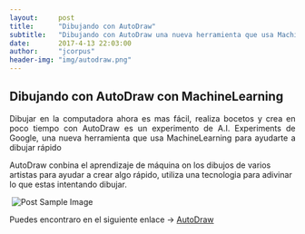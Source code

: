```yaml
---
layout:     post
title:      "Dibujando con AutoDraw"
subtitle:   "Dibujando con AutoDraw una nueva herramienta que usa MachineLearning."
date:       2017-4-13 22:03:00
author:     "jcorpus"
header-img: "img/autodraw.png"
---
```


<h2 class="section-heading">Dibujando con AutoDraw con MachineLearning</h2>
<p style="text-align:justify;">Dibujar en la computadora ahora es mas fácil, realiza bocetos y crea en poco tiempo con AutoDraw es un experimento de A.I. Experiments de Google, una nueva herramienta que usa MachineLearning para ayudarte a dibujar rápido</p>
<p>AutoDraw conbina el aprendizaje de máquina on los dibujos de varios artistas para ayudar a  crear algo rápido, utiliza una tecnologia para adivinar lo que estas intentando dibujar. </p>

<img src="https://storage.googleapis.com/gweb-uniblog-publish-prod/original_images/AutoDraw_1.gif" alt="" />

 <img src="{{ site.baseurl }}/img/example_autodraw.png" alt="Post Sample Image">
 
<p>Puedes encontraro en el siguiente enlace → <a href="https://www.autodraw.com/" target="_blank">AutoDraw</a></p>
